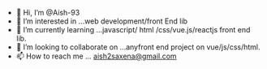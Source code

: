 - 👋 Hi, I’m @Aish-93
- 👀 I’m interested in ...web development/front End lib
- 🌱 I’m currently learning ...javascript/ html /css/vue.js/reactjs front end lib.
- 💞️ I’m looking to collaborate on ...anyfront end project on vue/js/css/html.
- 📫 How to reach me ... aish2saxena@gmail.com

<!---
Aish-93/Aish-93 is a ✨ special ✨ repository because its `README.md` (this file) appears on your GitHub profile.
You can click the Preview link to take a look at your changes.
--->

